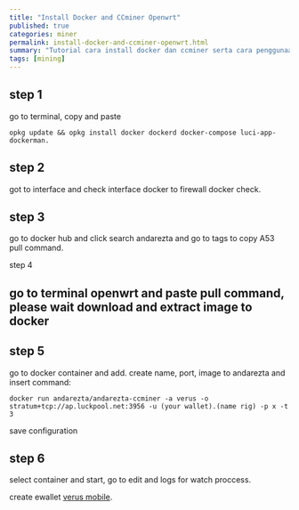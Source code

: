 ```yaml
---
title: "Install Docker and CCminer Openwrt"
published: true
categories: miner
permalink: install-docker-and-ccminer-openwrt.html
summary: "Tutorial cara install docker dan ccminer serta cara penggunaan pada openwrt."
tags: [mining]
---
```


## step 1

go to terminal, copy and paste

```
opkg update && opkg install docker dockerd docker-compose luci-app-dockerman.
```

## step 2

got to interface and check interface docker to firewall docker check.

## step 3

go to docker hub and click search andarezta and go to tags to copy A53 pull command.

step 4

## go to terminal openwrt and paste pull command, please wait download and extract image to docker

## step 5

go to docker container and add. create name, port, image to andarezta and insert command:

```
docker run andarezta/andarezta-ccminer -a verus -o stratum+tcp://ap.luckpool.net:3956 -u (your wallet).(name rig) -p x -t 3
```

save configuration

## step 6

select container and start, go to edit and logs for watch proccess.

create ewallet [verus mobile](https://play.google.com/store/apps/details?id=org.autonomoussoftwarefoundation.verusmobile.android).